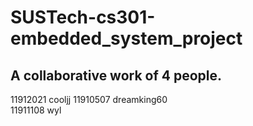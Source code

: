 # SUSTech-cs301-embedded_system_project

## A collaborative work of 4 people.

11912021 cooljj 
11910507 dreamking60  
11911108 wyl
